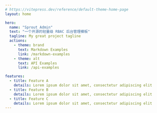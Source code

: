 ```yaml
---
# https://vitepress.dev/reference/default-theme-home-page
layout: home

hero:
  name: "Sprout Admin"
  text: "一个开源的轻量级 RBAC 后台管理模板"
  tagline: My great project tagline
  actions:
    - theme: brand
      text: Markdown Examples
      link: /markdown-examples
    - theme: alt
      text: API Examples
      link: /api-examples

features:
  - title: Feature A
    details: Lorem ipsum dolor sit amet, consectetur adipiscing elit
  - title: Feature B
    details: Lorem ipsum dolor sit amet, consectetur adipiscing elit
  - title: Feature C
    details: Lorem ipsum dolor sit amet, consectetur adipiscing elit
---
```


